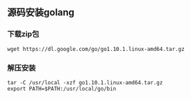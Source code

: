 ## 源码安装golang
### 下载zip包
```
wget https://dl.google.com/go/go1.10.1.linux-amd64.tar.gz
```

### 解压安装
```
tar -C /usr/local -xzf go1.10.1.linux-amd64.tar.gz
export PATH=$PATH:/usr/local/go/bin
```


